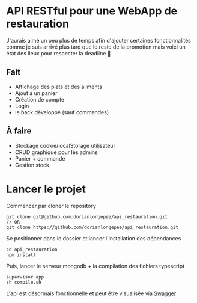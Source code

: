 # API RESTful pour une WebApp de restauration
J'aurais aimé un peu plus de temps afin d'ajouter certaines fonctionnalités comme je suis arrivé plus tard que le reste de la promotion mais voici un état des lieux pour respecter la deadline 🙂 

## Fait
- Affichage des plats et des aliments
- Ajout à un panier
- Création de compte
- Login
- le back développé (sauf commandes)

## À faire
- Stockage cookie/localStorage utilisateur
- CRUD graphique pour les admins
- Panier + commande
- Gestion stock

# Lancer le projet
Commencer par cloner le repository

```
git clone git@github.com:dorianlongepee/api_restauration.git
// OR
git clone https://github.com/dorianlongepee/api_restauration.git
```

Se positionner dans le dossier et lancer l'installation des dépendances

```
cd api_restauration
npm install
```

Puis, lancer le serveur mongodb + la compilation des fichiers typescript
```
supervisor app
sh compile.sh
```

L'api est désormais fonctionnelle et peut être visualisée via [Swagger](http://localhost:3000/docs)
